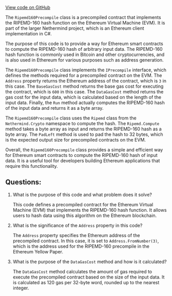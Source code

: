 [View code on GitHub](https://github.com/nethermindeth/nethermind/Nethermind.Evm/Precompiles/Ripemd160Precompile.cs)

The `Ripemd160Precompile` class is a precompiled contract that implements the RIPEMD-160 hash function on the Ethereum Virtual Machine (EVM). It is part of the larger Nethermind project, which is an Ethereum client implementation in C#.

The purpose of this code is to provide a way for Ethereum smart contracts to compute the RIPEMD-160 hash of arbitrary input data. The RIPEMD-160 hash function is commonly used in Bitcoin and other cryptocurrencies, and is also used in Ethereum for various purposes such as address generation.

The `Ripemd160Precompile` class implements the `IPrecompile` interface, which defines the methods required for a precompiled contract on the EVM. The `Address` property returns the Ethereum address of the contract, which is `3` in this case. The `BaseGasCost` method returns the base gas cost for executing the contract, which is `600` in this case. The `DataGasCost` method returns the gas cost for the input data, which is calculated based on the length of the input data. Finally, the `Run` method actually computes the RIPEMD-160 hash of the input data and returns it as a byte array.

The `Ripemd160Precompile` class uses the `Ripemd` class from the `Nethermind.Crypto` namespace to compute the hash. The `Ripemd.Compute` method takes a byte array as input and returns the RIPEMD-160 hash as a byte array. The `PadLeft` method is used to pad the hash to 32 bytes, which is the expected output size for precompiled contracts on the EVM.

Overall, the `Ripemd160Precompile` class provides a simple and efficient way for Ethereum smart contracts to compute the RIPEMD-160 hash of input data. It is a useful tool for developers building Ethereum applications that require this functionality.
## Questions: 
 1. What is the purpose of this code and what problem does it solve?
    
    This code defines a precompiled contract for the Ethereum Virtual Machine (EVM) that implements the RIPEMD-160 hash function. It allows users to hash data using this algorithm on the Ethereum blockchain.

2. What is the significance of the `Address` property in this code?
    
    The `Address` property specifies the Ethereum address of the precompiled contract. In this case, it is set to `Address.FromNumber(3)`, which is the address used for the RIPEMD-160 precompile in the Ethereum Yellow Paper.

3. What is the purpose of the `DataGasCost` method and how is it calculated?
    
    The `DataGasCost` method calculates the amount of gas required to execute the precompiled contract based on the size of the input data. It is calculated as 120 gas per 32-byte word, rounded up to the nearest integer.